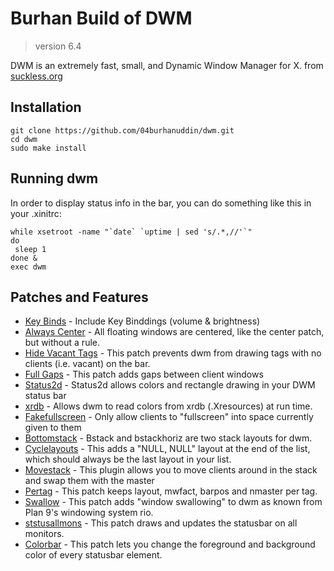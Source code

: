 # Burhan Build of DWM

> version 6.4

DWM is an extremely fast, small, and Dynamic Window Manager for X. from [suckless.org](https://dwm.suckless.org/)

## Installation

    git clone https://github.com/04burhanuddin/dwm.git
    cd dwm
    sudo make install

## Running dwm

In order to display status info in the bar, you can do something
like this in your .xinitrc:

    while xsetroot -name "`date` `uptime | sed 's/.*,//'`"
    do
     sleep 1
    done &
    exec dwm

## Patches and Features

- [Key Binds](https://wiki.archlinux.org/title/dwm) - Include Key Binddings (volume & brightness)
- [Always Center](https://dwm.suckless.org/patches/alwayscenter/) - All floating windows are centered, like the center patch, but without a rule.
- [Hide Vacant Tags](https://dwm.suckless.org/patches/hide_vacant_tags/) - This patch prevents dwm from drawing tags with no clients (i.e. vacant) on the bar.
- [Full Gaps](https://dwm.suckless.org/patches/fullgaps/) - This patch adds gaps between client windows
- [Status2d](https://dwm.suckless.org/patches/status2d/) - Status2d allows colors and rectangle drawing in your DWM status bar
- [xrdb](https://dwm.suckless.org/patches/xrdb/) - Allows dwm to read colors from xrdb (.Xresources) at run time.
- [Fakefullscreen](https://dwm.suckless.org/patches/fakefullscreen/) - Only allow clients to "fullscreen" into space currently given to them
- [Bottomstack](https://dwm.suckless.org/patches/bottomstack/) - Bstack and bstackhoriz are two stack layouts for dwm.
- [Cyclelayouts](https://dwm.suckless.org/patches/cyclelayouts/) - This adds a "NULL, NULL" layout at the end of the list, which should always be the last layout in your list.
- [Movestack](https://dwm.suckless.org/patches/movestack/) - This plugin allows you to move clients around in the stack and swap them with the master
- [Pertag](https://dwm.suckless.org/patches/pertag/) - This patch keeps layout, mwfact, barpos and nmaster per tag.
- [Swallow](https://dwm.suckless.org/patches/swallow/) - This patch adds "window swallowing" to dwm as known from Plan 9's windowing system rio.
- [ststusallmons](https://dwm.suckless.org/patches/statusallmons/) - This patch draws and updates the statusbar on all monitors.
- [Colorbar](https://dwm.suckless.org/patches/colorbar/) - This patch lets you change the foreground and background color of every statusbar element.
